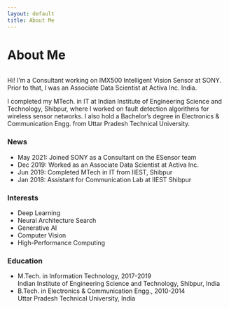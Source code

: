 ```yaml
---
layout: default
title: About Me
---
```


<div class="post">
  <h1 class="pageTitle">About Me</h1>
  <img src="{{ '/assets/img/deepak-profile-pic2.jpeg' }}" alt="">
  <p>Hi! I’m a Consultant working on IMX500 Intelligent Vision Sensor at SONY. Prior to that, I was an Associate Data Scientist at Activa Inc. India.</p>
  <p>I completed my MTech. in IT at Indian Institute of Engineering Science and Technology, Shibpur, where I worked on fault detection algorithms for wireless sensor networks. I also hold a Bachelor’s degree in Electronics &amp; Communication Engg. from Uttar Pradesh Technical University.</p>
  <h3>News</h3>
  <ul>
    <li>May 2021: Joined SONY as a Consultant on the ESensor team</li>
    <li>Dec 2019: Worked as an Associate Data Scientist at Activa Inc.</li>
    <li>Jun 2019: Completed MTech in IT from IIEST, Shibpur</li>
    <li>Jan 2018: Assistant for Communication Lab at IIEST Shibpur</li>
  </ul>
  <h3>Interests</h3>
  <ul>
    <li>Deep Learning</li>
    <li>Neural Architecture Search</li>
    <li>Generative AI</li>
    <li>Computer Vision</li>
    <li>High-Performance Computing</li>
  </ul>
  <h3>Education</h3>
  <ul>
    <li>M.Tech. in Information Technology, 2017-2019<br>Indian Institute of Engineering Science and Technology, Shibpur, India</li>
    <li>B.Tech. in Electronics &amp; Communication Engg., 2010-2014<br>Uttar Pradesh Technical University, India</li>
  </ul>
</div>
